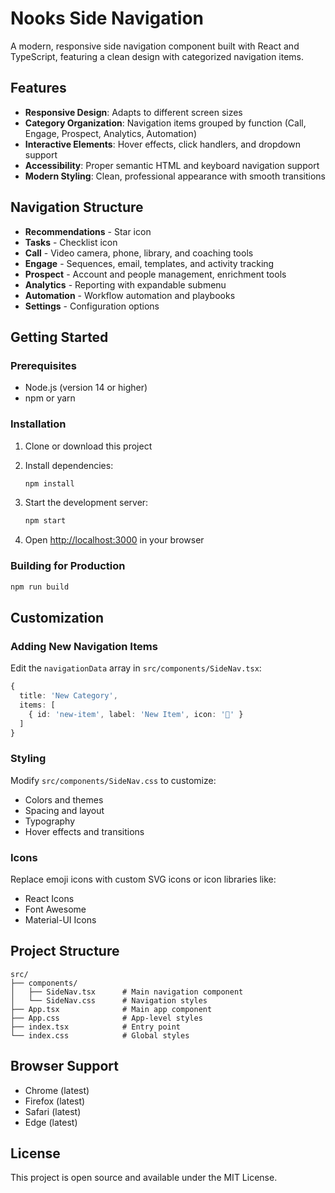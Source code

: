 # Nooks Side Navigation

A modern, responsive side navigation component built with React and TypeScript, featuring a clean design with categorized navigation items.

## Features

- **Responsive Design**: Adapts to different screen sizes
- **Category Organization**: Navigation items grouped by function (Call, Engage, Prospect, Analytics, Automation)
- **Interactive Elements**: Hover effects, click handlers, and dropdown support
- **Accessibility**: Proper semantic HTML and keyboard navigation support
- **Modern Styling**: Clean, professional appearance with smooth transitions

## Navigation Structure

- **Recommendations** - Star icon
- **Tasks** - Checklist icon
- **Call** - Video camera, phone, library, and coaching tools
- **Engage** - Sequences, email, templates, and activity tracking
- **Prospect** - Account and people management, enrichment tools
- **Analytics** - Reporting with expandable submenu
- **Automation** - Workflow automation and playbooks
- **Settings** - Configuration options

## Getting Started

### Prerequisites

- Node.js (version 14 or higher)
- npm or yarn

### Installation

1. Clone or download this project
2. Install dependencies:
   ```bash
   npm install
   ```

3. Start the development server:
   ```bash
   npm start
   ```

4. Open [http://localhost:3000](http://localhost:3000) in your browser

### Building for Production

```bash
npm run build
```

## Customization

### Adding New Navigation Items

Edit the `navigationData` array in `src/components/SideNav.tsx`:

```typescript
{
  title: 'New Category',
  items: [
    { id: 'new-item', label: 'New Item', icon: '🔧' }
  ]
}
```

### Styling

Modify `src/components/SideNav.css` to customize:
- Colors and themes
- Spacing and layout
- Typography
- Hover effects and transitions

### Icons

Replace emoji icons with custom SVG icons or icon libraries like:
- React Icons
- Font Awesome
- Material-UI Icons

## Project Structure

```
src/
├── components/
│   ├── SideNav.tsx      # Main navigation component
│   └── SideNav.css      # Navigation styles
├── App.tsx              # Main app component
├── App.css              # App-level styles
├── index.tsx            # Entry point
└── index.css            # Global styles
```

## Browser Support

- Chrome (latest)
- Firefox (latest)
- Safari (latest)
- Edge (latest)

## License

This project is open source and available under the MIT License.
